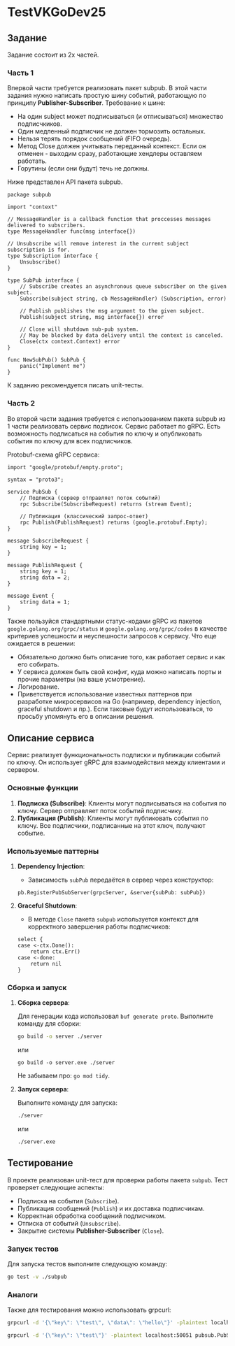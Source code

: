 # TestVKGoDev25

## Задание

Задание состоит из 2х частей.

### Часть 1

Впервой части требуется реализовать пакет subpub. В этой части задания нужно написать простую шину событий, работающую по принципу **Publisher-Subscriber**.
Требование к шине:

- На один subject может подписываться (и отписываться) множество подписчкиков.
- Один медленный подписчик не должен тормозить остальных.
- Нельзя терять порядок сообщений (FIFO очередь).
- Метод Close должен учитывать переданный контекст. Если он отменен - выходим сразу, работающие хендлеры оставляем работать.
- Горутины (если они будут) течь не должны.

Ниже представлен API пакета subpub.

```golang
package subpub

import "context"

// MessageHandler is a callback function that proccesses messages delivered to subscribers.
type MessageHandler func(msg interface{})

// Unsubscribe will remove interest in the current subject subscription is for.
type Subscription interface {
    Unsubscribe()
}

type SubPub interface {
    // Subscribe creates an asynchronous queue subscriber on the given subject.
    Subscribe(subject string, cb MessageHandler) (Subscription, error)

    // Publish publishes the msg argument to the given subject.
    Publish(subject string, msg interface{}) error

    // Close will shutdown sub-pub system.
    // May be blocked by data delivery until the context is canceled.
    Close(ctx context.Context) error
}

func NewSubPub() SubPub {
    panic("Implement me")
}
```

К заданию рекомендуется писать unit-тесты.

### Часть 2

Во второй части задания требуется с использованием пакета subpub из 1 части реализовать сервис подписок. Сервис работает по gRPC. Есть возможность подписаться на события по ключу и опубликовать события по ключу для всех подписчиков.

Protobuf-схема gRPC сервиса:

```Golang
import "google/protobuf/empty.proto";

syntax = "proto3";

service PubSub {
    // Подписка (сервер отправляет поток событий)
    rpc Subscribe(SubscribeRequest) returns (stream Event);

    // Публикация (классический запрос-ответ)
    rpc Publish(PublishRequest) returns (google.protobuf.Empty);
}

message SubscribeRequest {
    string key = 1;
}

message PublishRequest {
    string key = 1;
    string data = 2;
}

message Event {
    string data = 1;
}
```

Также пользуйся стандартными статус-кодами gRPC из пакетов `google.golang.org/grpc/status` и `google.golang.org/grpc/codes` в качестве критериев успешности и неуспешности запросов к сервису. Что еще ожидается в решении:

- Обязательно должно быть описание того, как работает сервис и как его собирать.
- У сервиса должен быть свой конфиг, куда можно написать порты и прочие параметры (на ваше усмотрение).
- Логирование.
- Приветствуется использование известных паттернов при разработке микросервисов на Go (например, dependency injection, graceful shutdown и пр.). Если таковые будут использоваться, то просьбу упомянуть его в описании решения.

## Описание сервиса

Сервис реализует функциональность подписки и публикации событий по ключу. Он использует gRPC для взаимодействия между клиентами и сервером.

### Основные функции

1. **Подписка (Subscribe)**: Клиенты могут подписываться на события по ключу. Сервер отправляет поток событий подписчику.
2. **Публикация (Publish)**: Клиенты могут публиковать события по ключу. Все подписчики, подписанные на этот ключ, получают событие.

### Используемые паттерны

1. **Dependency Injection**:
    - Зависимость `subPub` передаётся в сервер через конструктор:

    ```golang
    pb.RegisterPubSubServer(grpcServer, &server{subPub: subPub})
    ```

2. **Graceful Shutdown**:
    - В методе `Close` пакета `subpub` используется контекст для корректного завершения работы подписчиков:

    ```golang
    select {
    case <-ctx.Done():
        return ctx.Err()
    case <-done:
        return nil
    }
    ```

### Сборка и запуск

1. **Сборка сервера**:

    Для генерации кода использовал `buf generate proto`.
    Выполните команду для сборки:

    ```bash
    go build -o server ./server
    ```

    или

    ```pwsh
    go build -o server.exe ./server
    ```

    Не забываем про: `go mod tidy`.

2. **Запуск сервера**:

    Выполните команду для запуска:

    ```bash
    ./server
    ```

    или

    ```pwsh
    ./server.exe
    ```

## Тестирование

В проекте реализован unit-тест для проверки работы пакета `subpub`. Тест проверяет следующие аспекты:

- Подписка на события (`Subscribe`).
- Публикация сообщений (`Publish`) и их доставка подписчикам.
- Корректная обработка сообщений подписчиком.
- Отписка от событий (`Unsubscribe`).
- Закрытие системы **Publisher-Subscriber** (`Close`).

### Запуск тестов

Для запуска тестов выполните следующую команду:

```bash
go test -v ./subpub
```

### Аналоги

Также для тестирования можно использовать grpcurl:

```bash
grpcurl -d '{\"key\": \"test\", \"data\": \"hello\"}' -plaintext localhost:50051 pubsub.PubSub/Publish
```

```bash
grpcurl -d '{\"key\": \"test\"}' -plaintext localhost:50051 pubsub.PubSub/Subscribe
```
